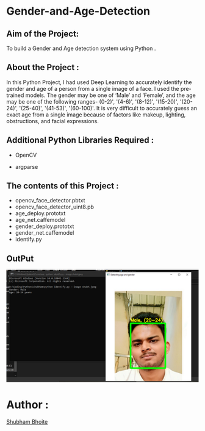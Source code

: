 # Gender-and-Age-Detection  


<h2>Aim of the Project:</h2>
<p>To build a Gender and Age detection system using Python .</p>

<h2>About the Project :</h2>
<p>
In this Python Project, I had used Deep Learning to accurately identify the gender and age of a person from a single image of a face. I used the pre-trained models. The gender may be one of ‘Male’ and ‘Female’, and the age may be one of the following ranges- (0-2)', '(4-6)', '(8-12)', '(15-20)', '(20-24)', '(25-40)', '(41-53)', '(60-100)'. 
 It is very difficult to accurately guess an exact age from a single image because of factors like makeup, lighting, obstructions, and facial expressions.</p>



<h2>Additional Python Libraries Required :</h2>
<ul>
  <li>OpenCV</li>
  
</ul>
<ul>
 <li>argparse</li>
  
</ul>

<h2>The contents of this Project :</h2>
<ul>
  <li>opencv_face_detector.pbtxt</li>
  <li>opencv_face_detector_uint8.pb</li>
  <li>age_deploy.prototxt</li>
  <li>age_net.caffemodel</li>
  <li>gender_deploy.prototxt</li>
  <li>gender_net.caffemodel</li>
  <li>identify.py</li>
 </ul>

 ## OutPut
 ![Output image](/output.png)

 # Author :
 [Shubham Bhoite](https://github.com/Shubham-Bhoite)
